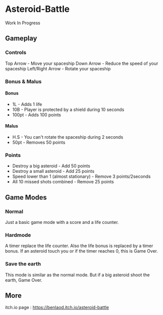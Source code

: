# Asteroid-Battle

Work In Progress

## Gameplay

### Controls

Top Arrow - Move your spaceship
Down Arrow - Reduce the speed of your spaceship
Left/Right Arrow - Rotate your spaceship

### Bonus & Malus
#### Bonus
* 1L - Adds 1 life
* 10B - Player is protected by a shield during 10 seconds
* 100pt - Adds 100 points

#### Malus
* H.S - You can't rotate the spaceship during 2 seconds
* 50pt - Removes 50 points

### Points

* Destroy a big asteroid - Add 50 points
* Destroy a small asteroid - Add 25 points
* Speed lower than 1 (almost stationary) - Remove 3 points/2seconds
* All 10 missed shots combined - Remove 25 points

## Game Modes

### Normal

Just a basic game mode with a score and a life counter.

### Hardmode

A timer replace the life counter.
Also the life bonus is replaced by a timer bonus.
If an asteroid touch you or if the timer reaches 0, this is Game Over.

### Save the earth

This mode is similar as the normal mode. 
But if a big asteroid shoot the earth, Game Over.

## More

itch.io page : https://benlaod.itch.io/asteroid-battle
